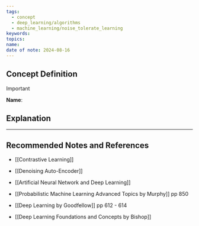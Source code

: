 ```yaml
---
tags:
  - concept
  - deep_learning/algorithms
  - machine_learning/noise_tolerate_learning
keywords: 
topics: 
name: 
date of note: 2024-08-16
---
```


## Concept Definition

>[!important]
>**Name**: 



## Explanation





-----------
##  Recommended Notes and References



- [[Contrastive Learning]]
- [[Denoising Auto-Encoder]]
- [[Artificial Neural Network and Deep Learning]]


- [[Probabilistic Machine Learning Advanced Topics by Murphy]] pp 850
- [[Deep Learning by Goodfellow]] pp 612 - 614
- [[Deep Learning Foundations and Concepts by Bishop]]